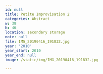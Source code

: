 ```yaml
---
id: null
title: Petite Improvisation 2
categories: Abstract
w: 38
h: 46
location: secondary storage
note: null
file: IMG_20190416_191832.jpg
year: '2010'
year_start: 2010
year_end: null
image: /static/img/IMG_20190416_191832.jpg

---
```

